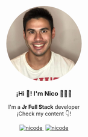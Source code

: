 <p align="center" width="300">
   <img align="center" width="200" src="https://raw.githubusercontent.com/jnicogomez/jnicogomez/main/nicocuadrada.jpg" style="border-radius: 100%" />
   <h3 align="center">¡Hi 👋! I'm Nico 👨🏻‍💻</h3>
</p>
<p align="center">I'm a <strong>Jr Full Stack</strong> developer<br />¡Check my content 👇!</p>
<p align="center">
   <a href="https://www.linkedin.com/in/juan-nicolas-gomez-93519120a/" target="blank" style='margin-right:4px'>
    <img align="center" src="https://cdn.jsdelivr.net/npm/simple-icons@3.0.1/icons/linkedin.svg" alt="nicode" height="28px" width="28px" />
  </a>
  <a href="https://www.instagram.com/nico.gomez94/" target="blank">
    <img align="center" src="https://cdn.jsdelivr.net/npm/simple-icons@3.0.1/icons/instagram.svg" alt="nicode" height="28px" width="28px" />
  </a>
</p>
